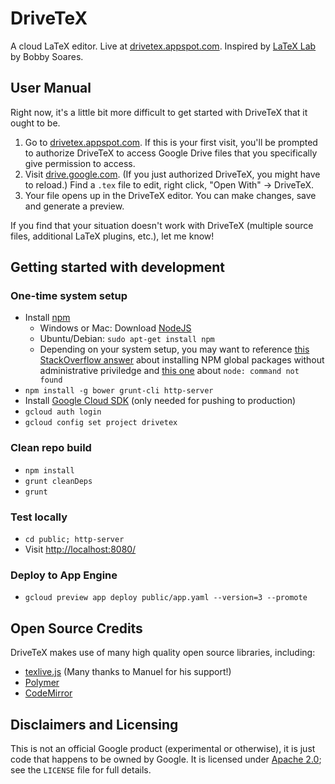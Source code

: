 # DriveTeX
A cloud LaTeX editor. Live at [drivetex.appspot.com](https://drivetex.appspot.com/). Inspired by [LaTeX Lab][1] by Bobby Soares.

[1]: https://code.google.com/p/latex-lab/

## User Manual

Right now, it's a little bit more difficult to get started with DriveTeX that it ought to be.

1. Go to [drivetex.appspot.com](https://drivetex.appspot.com/). If this is your first visit, you'll be
   prompted to authorize DriveTeX to access Google Drive files that you specifically give permission to access.
2. Visit [drive.google.com](https://drive.google.com/). (If you just authorized DriveTeX, you might have to reload.)
   Find a `.tex` file to edit, right click, "Open With" -> DriveTeX.
3. Your file opens up in the DriveTeX editor. You can make changes, save and generate a preview.

If you find that your situation doesn't work with DriveTeX (multiple source files, additional LaTeX plugins, etc.),
let me know!

## Getting started with development

### One-time system setup

* Install [npm](https://docs.npmjs.com/getting-started/installing-node)
    * Windows or Mac: Download [NodeJS](https://nodejs.org/download/)
    * Ubuntu/Debian: `sudo apt-get install npm`
    * Depending on your system setup, you may want to reference [this StackOverflow answer](http://stackoverflow.com/a/21712034/587091) about installing NPM global packages without administrative priviledge and [this one](http://askubuntu.com/a/521571/129686) about `node: command not found`
* `npm install -g bower grunt-cli http-server`
* Install [Google Cloud SDK](https://cloud.google.com/sdk/) (only needed for pushing to production)
 * `gcloud auth login`
 * `gcloud config set project drivetex`

### Clean repo build

* `npm install`
* `grunt cleanDeps`
* `grunt`

### Test locally

* `cd public; http-server`
* Visit <http://localhost:8080/>

### Deploy to App Engine

* `gcloud preview app deploy public/app.yaml --version=3 --promote`


## Open Source Credits
DriveTeX makes use of many high quality open source libraries, including:

* [texlive.js](https://github.com/manuels/texlive.js) (Many thanks to Manuel for his support!)
* [Polymer](https://www.polymer-project.org/)
* [CodeMirror](https://codemirror.net/)


## Disclaimers and Licensing
This is not an official Google product (experimental or otherwise), it is just code that happens to
be owned by Google. It is licensed under
[Apache 2.0](http://www.apache.org/licenses/LICENSE-2.0.txt);
see the `LICENSE` file for full details.
